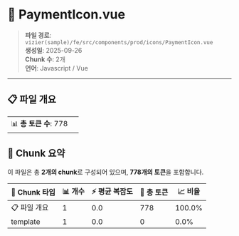 # 📄 PaymentIcon.vue

> **파일 경로**: `vizier(sample)/fe/src/components/prod/icons/PaymentIcon.vue`  
> **생성일**: 2025-09-26  
> **Chunk 수**: 2개  
> **언어**: Javascript / Vue
---


## 📋 파일 개요

| | |
|--|--|
| 📊 **총 토큰 수**: 778 |  |






## 🧩 Chunk 요약

이 파일은 총 **2개의 chunk**로 구성되어 있으며, **778개의 토큰**을 포함합니다.

| 🧩 Chunk 타입 | 📊 개수 | ⚡ 평균 복잡도 | 📝 총 토큰 | 📈 비율 |
|---------------|--------|-------------|----------|--------|
| 📋 파일 개요 | 1 | 0.0 | 778 | 100.0% |
| template | 1 | 0.0 | 0 | 0.0% |

